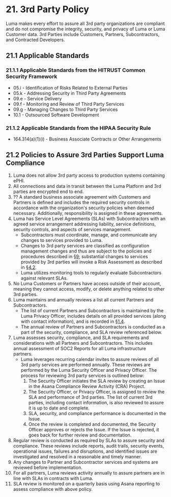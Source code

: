 # 21. 3rd Party Policy

Luma makes every effort to assure all 3rd party organizations are compliant and do not compromise the integrity, security, and privacy of Luma or Luma Customer data. 3rd Parties include Customers, Partners, Subcontractors, and Contracted Developers.

## 21.1 Applicable Standards

### 21.1.1 Applicable Standards from the HITRUST Common Security Framework

*  05.i - Identification of Risks Related to External Parties
*  05.k - Addressing Security in Third Party Agreements
*  09.e - Service Delivery
*  09.f - Monitoring and Review of Third Party Services
*  09.g - Managing Changes to Third Party Services
*  10.1 - Outsourced Software Development

### 21.1.2 Applicable Standards from the HIPAA Security Rule

* 164.314(a)(1)(i) - Business Associate Contracts or Other Arrangements

## 21.2 Policies to Assure 3rd Parties Support Luma Compliance

1. Luma does not allow 3rd party access to production systems containing ePHI.
2. All connections and data in transit between the Luma Platform and 3rd parties are encrypted end to end.
3. ?? A standard business associate agreement with Customers and Partners is defined and includes the required security controls in accordance with the organization's security policies when deemed necessary. Additionally, responsibility is assigned in these agreements.
4. Luma has Service Level Agreements (SLAs) with Subcontractors with an agreed service arrangement addressing liability, service definitions, security controls, and aspects of services management.
   * Subcontractors must coordinate, manage, and communicate any changes to services provided to Luma.
   * Changes to 3rd party services are classified as configuration management changes and thus are subject to the policies and procedures described in [§9](#9.-configuration-management-policy); substantial changes to services provided by 3rd parties will invoke a Risk Assessment as described in [§4.2](#4.2-risk-management-policies).
   * Luma utilizes monitoring tools to regularly evaluate Subcontractors against relevant SLAs.
5. No Luma Customers or Partners have access outside of their account, meaning they cannot access, modify, or delete anything related to other 3rd parties.
6. Luma maintains and annually reviews a list all current Partners and Subcontractors.
   * The list of current Partners and Subcontractors is maintained by the Luma Privacy Officer, includes details on all provided services (along with contact information), and is recorded in [§1.4](#1.4-Luma-organizational-concepts).
   * The annual review of Partners and Subcontractors is conducted as a part of the security, compliance, and SLA review referenced below.
8. Luma assesses security, compliance, and SLA requirements and considerations with all Partners and Subcontractors. This includes annual assessment of SOC2 Reports for all Luma infrastructure partners.
   * Luma leverages recurring calendar invites to assure reviews of all 3rd party services are performed annually. These reviews are performed by the Luma Security Officer and Privacy Officer. The process for reviewing 3rd party services is outlined below:
     1. The Security Officer initiates the SLA review by creating an Issue in the Asana Compliance Review Activity (CRA) Project.
     2. The Security Officer, or Privacy Officer, is assigned to review the SLA and performance of 3rd parties. The list of current 3rd parties, including contact information, is also reviewed to assure it is up to date and complete.
     3. SLA, security, and compliance performance is documented in the Issue.
     4. Once the review is completed and documented, the Security Officer approves or rejects the Issue. If the Issue is rejected, it goes back for further review and documentation.
9. Regular review is conducted as required by SLAs to assure security and compliance. These reviews include reports, audit trails, security events, operational issues, failures and disruptions, and identified issues are investigated and resolved in a reasonable and timely manner.
10. Any changes to Partner and Subcontractor services and systems are reviewed before implementation.
11. For all partners, Luma reviews activity annually to assure partners are in line with SLAs in contracts with Luma.
12. SLA review is monitored on a quarterly basis using Asana reporting to assess compliance with above policy.
